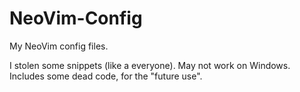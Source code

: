 # NeoVim-Config
My NeoVim config files.

I stolen some snippets (like a everyone).
May not work on Windows.
Includes some dead code, for the "future use".
